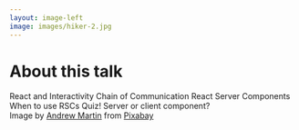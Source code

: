 ```yaml
---
layout: image-left
image: images/hiker-2.jpg
---
```


<div class="-mx-6">
    <h1 class=" pb-8">About this talk</h1>
    <v-clicks>
        <IconBullet icon="icons/key.svg">
           React and Interactivity
        </IconBullet>
        <IconBullet icon="icons/server.svg">
           Chain of Communication
        </IconBullet>
        <IconBullet icon="icons/blocks.svg">
           React Server Components
        </IconBullet>
        <IconBullet icon="icons/clock-10.svg">
           When to use RSCs
        </IconBullet>
        <IconBullet icon="icons/badge-check.svg">
           Quiz! Server or client component?
        </IconBullet>
    </v-clicks>
</div>

<Caption>Image by <a href="https://pixabay.com/users/aitoff-388338/?utm_source=link-attribution&utm_medium=referral&utm_campaign=image&utm_content=1984421">Andrew Martin</a> from <a href="https://pixabay.com//?utm_source=link-attribution&utm_medium=referral&utm_campaign=image&utm_content=1984421">Pixabay</a></Caption>